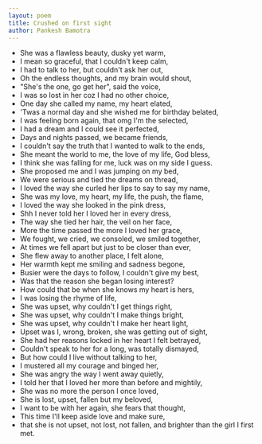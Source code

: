```yaml
---
layout: poem
title: Crushed on first sight
author: Pankesh Bamotra
---
```


- She was a flawless beauty, dusky yet warm,
- I mean so graceful, that I couldn't keep calm,
- I had to talk to her, but couldn't ask her out,
- Oh the endless thoughts, and my brain would shout,
- "She's the one, go get her", said the voice,
- I was so lost in her coz I had no other choice,
- One day she called my name, my heart elated,
- 'Twas a normal day and she wished me for birthday belated,
- I was feeling born again, that omg I'm the selected,
- I had a dream and I could see it perfected,
- Days and nights passed, we became friends,
- I couldn't say the truth that I wanted to walk to the ends,
- She meant the world to me, the love of my life, God bless,
- I think she was falling for me, luck was on my side I guess.
- She proposed me and I was jumping on my bed,
- We were serious and tied the dreams on thread,
- I loved the way she curled her lips to say to say my name,
- She was my love, my heart, my life, the push, the flame,
- I loved the way she looked in the pink dress,
- Shh I never told her I loved her in every dress,
- The way she tied her hair, the veil on her face,
- More the time passed the more I loved her grace,
- We fought, we cried, we consoled, we smiled together,
- At times we fell apart but just to be closer than ever,
- She flew away to another place, I felt alone,
- Her warmth kept me smiling and sadness begone,
- Busier were the days to follow, I couldn't give my best,
- Was that the reason she began losing interest?
- How could that be when she knows my heart is hers,
- I was losing the rhyme of life,
- She was upset, why couldn't I get things right,
- She was upset, why couldn't I make things bright,
- She was upset, why couldn't I make her heart light,
- Upset was I, wrong, broken, she was getting out of sight,
- She had her reasons locked in her heart I felt betrayed,
- Couldn't speak to her for a long, was totally dismayed,
- But how could I live without talking to her,
- I mustered all my courage and binged her,
- She was angry the way I went away quietly,
- I told her that I loved her more than before and mightily,
- She was no more the person I once loved,
- She is lost, upset, fallen but my beloved,
- I want to be with her again, she fears that thought,
- This time I'll keep aside love and make sure,
- that she is not upset, not lost, not fallen, and brighter than the girl I first met.